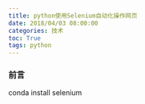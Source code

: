 ```yaml
---
title: python使用Selenium自动化操作网页
date: 2018/04/03 08:00:00
categories: 技术
toc: True
tags: python
---
```


### 前言
conda install selenium
